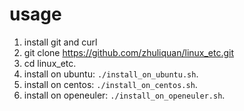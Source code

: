 # usage

1. install git and curl
2. git clone  https://github.com/zhuliquan/linux_etc.git
3. cd linux_etc.
4. install on ubuntu: `./install_on_ubuntu.sh`.
5. install on centos: `./install_on_centos.sh`.
6. install on openeuler: `./install_on_openeuler.sh`.
